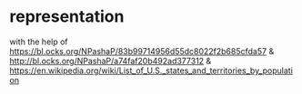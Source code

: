 # representation
with the help of https://bl.ocks.org/NPashaP/83b99714956d55dc8022f2b685cfda57
& http://bl.ocks.org/NPashaP/a74faf20b492ad377312
& https://en.wikipedia.org/wiki/List_of_U.S._states_and_territories_by_population
